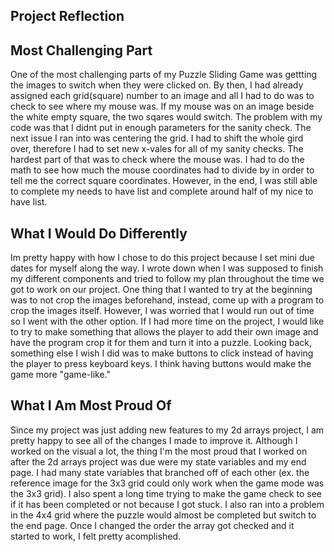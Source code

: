 ## Project Reflection

## Most Challenging Part
One of the most challenging parts of my Puzzle Sliding Game was gettting the images to switch when they were clicked on. By then, I had already assigned each grid(square) number to an image and all I had to do was to check to see where my mouse was. If my mouse was on an image beside the white empty square, the two sqares would switch. The problem with my code was that I didnt put in enough parameters for the sanity check. The next issue I ran into was centering the grid. I had to shift the whole gird over, therefore I had to set new x-vales for all of my sanity checks. The hardest part of that was to check where the mouse was. I had to do the math to see how much the mouse coordinates had to divide by in order to tell me the correct square coordinates. However, in the end, I was still able to complete my needs to have list and complete around half of my nice to have list.

## What I Would Do Differently
Im pretty happy with how I chose to do this project because I set mini due dates for myself along the way. I wrote down when I was supposed to finish my different components and tried to follow my plan throughout the time we got to work on our project. One thing that I wanted to try at the beginning was to not crop the images beforehand, instead, come up with a program to crop the images itself. However, I was worried that I would run out of time so I went with the other option. If I had more time on the project, I would like to try to make something that allows the player to add their own image and have the program crop it for them and turn it into a puzzle. Looking back, something else I wish I did was to make buttons to click instead of having the player to press keyboard keys. I think having buttons would make the game more "game-like."

## What I Am Most Proud Of
Since my project was just adding new features to my 2d arrays project, I am pretty happy to see all of the changes I made to improve it. Although I worked on the visual a lot, the thing I'm the most proud that I worked on after the 2d arrays project was due were my state variables and my end page. I had many state variables that branched off of each other (ex. the reference image for the 3x3 grid could only work when the game mode was the 3x3 grid). I also spent a long time trying to make the game check to see if it has been completed or not because I got stuck. I also ran into a problem in the 4x4 grid where the puzzle would almost be completed but switch to the end page. Once I changed the order the array got checked and it started to work, I felt pretty acomplished.  
